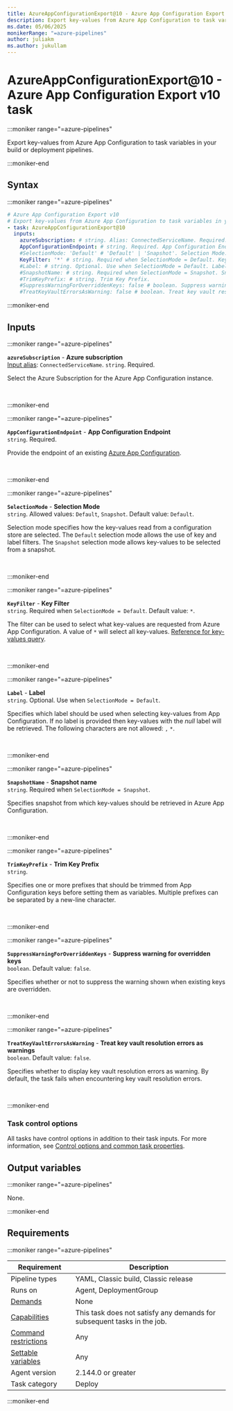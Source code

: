 ```yaml
---
title: AzureAppConfigurationExport@10 - Azure App Configuration Export v10 task
description: Export key-values from Azure App Configuration to task variables in your build or deployment pipelines.
ms.date: 05/06/2025
monikerRange: "=azure-pipelines"
author: juliakm
ms.author: jukullam
---
```


# AzureAppConfigurationExport@10 - Azure App Configuration Export v10 task

<!-- :::description::: -->
:::moniker range="=azure-pipelines"

<!-- :::editable-content name="description"::: -->
Export key-values from Azure App Configuration to task variables in your build or deployment pipelines.
<!-- :::editable-content-end::: -->

:::moniker-end
<!-- :::description-end::: -->

<!-- :::syntax::: -->
## Syntax

:::moniker range="=azure-pipelines"

```yaml
# Azure App Configuration Export v10
# Export key-values from Azure App Configuration to task variables in your build or deployment pipelines.
- task: AzureAppConfigurationExport@10
  inputs:
    azureSubscription: # string. Alias: ConnectedServiceName. Required. Azure subscription. 
    AppConfigurationEndpoint: # string. Required. App Configuration Endpoint. 
    #SelectionMode: 'Default' # 'Default' | 'Snapshot'. Selection Mode. Default: Default.
    KeyFilter: '*' # string. Required when SelectionMode = Default. Key Filter. Default: *.
    #Label: # string. Optional. Use when SelectionMode = Default. Label. 
    #SnapshotName: # string. Required when SelectionMode = Snapshot. Snapshot name. 
    #TrimKeyPrefix: # string. Trim Key Prefix. 
    #SuppressWarningForOverriddenKeys: false # boolean. Suppress warning for overridden keys. Default: false.
    #TreatKeyVaultErrorsAsWarning: false # boolean. Treat key vault resolution errors as warnings. Default: false.
```

:::moniker-end
<!-- :::syntax-end::: -->

<!-- :::inputs::: -->
## Inputs

<!-- :::item name="azureSubscription"::: -->
:::moniker range="=azure-pipelines"

**`azureSubscription`** - **Azure subscription**<br>
[Input alias](index.md#what-are-task-input-aliases): `ConnectedServiceName`. `string`. Required.<br>
<!-- :::editable-content name="helpMarkDown"::: -->
Select the Azure Subscription for the Azure App Configuration instance.
<!-- :::editable-content-end::: -->
<br>

:::moniker-end
<!-- :::item-end::: -->
<!-- :::item name="AppConfigurationEndpoint"::: -->
:::moniker range="=azure-pipelines"

**`AppConfigurationEndpoint`** - **App Configuration Endpoint**<br>
`string`. Required.<br>
<!-- :::editable-content name="helpMarkDown"::: -->
Provide the endpoint of an existing [Azure App Configuration](/azure/azure-app-configuration/concept-key-value).
<!-- :::editable-content-end::: -->
<br>

:::moniker-end
<!-- :::item-end::: -->
<!-- :::item name="SelectionMode"::: -->
:::moniker range="=azure-pipelines"

**`SelectionMode`** - **Selection Mode**<br>
`string`. Allowed values: `Default`, `Snapshot`. Default value: `Default`.<br>
<!-- :::editable-content name="helpMarkDown"::: -->
Selection mode specifies how the key-values read from a configuration store are selected. The `Default` selection mode allows the use of key and label filters. The `Snapshot` selection mode allows key-values to be selected from a snapshot.
<!-- :::editable-content-end::: -->
<br>

:::moniker-end
<!-- :::item-end::: -->
<!-- :::item name="KeyFilter"::: -->
:::moniker range="=azure-pipelines"

**`KeyFilter`** - **Key Filter**<br>
`string`. Required when `SelectionMode = Default`. Default value: `*`.<br>
<!-- :::editable-content name="helpMarkDown"::: -->
The filter can be used to select what key-values are requested from Azure App Configuration. A value of `*` will select all key-values. [Reference for key-values query](/azure/azure-app-configuration/concept-key-value#query-key-values).
<!-- :::editable-content-end::: -->
<br>

:::moniker-end
<!-- :::item-end::: -->
<!-- :::item name="Label"::: -->
:::moniker range="=azure-pipelines"

**`Label`** - **Label**<br>
`string`. Optional. Use when `SelectionMode = Default`.<br>
<!-- :::editable-content name="helpMarkDown"::: -->
Specifies which label should be used when selecting key-values from App Configuration. If no label is provided then key-values with the _null_ label will be retrieved. The following characters are not allowed: `,` `*`.
<!-- :::editable-content-end::: -->
<br>

:::moniker-end
<!-- :::item-end::: -->
<!-- :::item name="SnapshotName"::: -->
:::moniker range="=azure-pipelines"

**`SnapshotName`** - **Snapshot name**<br>
`string`. Required when `SelectionMode = Snapshot`.<br>
<!-- :::editable-content name="helpMarkDown"::: -->
Specifies snapshot from which key-values should be retrieved in Azure App Configuration.
<!-- :::editable-content-end::: -->
<br>

:::moniker-end
<!-- :::item-end::: -->
<!-- :::item name="TrimKeyPrefix"::: -->
:::moniker range="=azure-pipelines"

**`TrimKeyPrefix`** - **Trim Key Prefix**<br>
`string`.<br>
<!-- :::editable-content name="helpMarkDown"::: -->
Specifies one or more prefixes that should be trimmed from App Configuration keys before setting them as variables. Multiple prefixes can be separated by a new-line character.
<!-- :::editable-content-end::: -->
<br>

:::moniker-end
<!-- :::item-end::: -->
<!-- :::item name="SuppressWarningForOverriddenKeys"::: -->
:::moniker range="=azure-pipelines"

**`SuppressWarningForOverriddenKeys`** - **Suppress warning for overridden keys**<br>
`boolean`. Default value: `false`.<br>
<!-- :::editable-content name="helpMarkDown"::: -->
Specifies whether or not to suppress the warning shown when existing keys are overridden.
<!-- :::editable-content-end::: -->
<br>

:::moniker-end
<!-- :::item-end::: -->
<!-- :::item name="TreatKeyVaultErrorsAsWarning"::: -->
:::moniker range="=azure-pipelines"

**`TreatKeyVaultErrorsAsWarning`** - **Treat key vault resolution errors as warnings**<br>
`boolean`. Default value: `false`.<br>
<!-- :::editable-content name="helpMarkDown"::: -->
Specifies whether to display key vault resolution errors as warning. By default, the task fails when encountering key vault resolution errors.
<!-- :::editable-content-end::: -->
<br>

:::moniker-end
<!-- :::item-end::: -->

### Task control options

All tasks have control options in addition to their task inputs. For more information, see [Control options and common task properties](/azure/devops/pipelines/yaml-schema/steps-task#common-task-properties).
<!-- :::inputs-end::: -->

<!-- :::outputVariables::: -->
## Output variables

:::moniker range="=azure-pipelines"

None.

:::moniker-end
<!-- :::outputVariables-end::: -->

<!-- :::remarks::: -->
<!-- :::editable-content name="remarks"::: -->
<!-- :::editable-content-end::: -->
<!-- :::remarks-end::: -->

<!-- :::examples::: -->
<!-- :::editable-content name="examples"::: -->
<!-- :::editable-content-end::: -->
<!-- :::examples-end::: -->

<!-- :::properties::: -->
## Requirements

:::moniker range="=azure-pipelines"

| Requirement | Description |
|-------------|-------------|
| Pipeline types | YAML, Classic build, Classic release |
| Runs on | Agent, DeploymentGroup |
| [Demands](/azure/devops/pipelines/process/demands) | None |
| [Capabilities](/azure/devops/pipelines/agents/agents#capabilities) | This task does not satisfy any demands for subsequent tasks in the job. |
| [Command restrictions](/azure/devops/pipelines/security/templates#agent-logging-command-restrictions) | Any |
| [Settable variables](/azure/devops/pipelines/security/templates#agent-logging-command-restrictions) | Any |
| Agent version |  2.144.0 or greater |
| Task category | Deploy |

:::moniker-end
<!-- :::properties-end::: -->

<!-- :::see-also::: -->
<!-- :::editable-content name="seeAlso"::: -->
<!-- :::editable-content-end::: -->
<!-- :::see-also-end::: -->